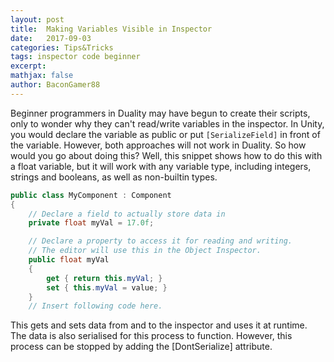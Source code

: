 ```yaml
---
layout: post
title:  Making Variables Visible in Inspector
date:   2017-09-03
categories: Tips&Tricks
tags: inspector code beginner
excerpt:
mathjax: false
author: BaconGamer88
---
```


Beginner programmers in Duality may have begun to create their scripts, only to wonder why they can't read/write variables in the 
inspector. In Unity, you would declare the variable as public or put `[SerializeField]` in front of the variable. However, both approaches 
will not work in Duality. So how would you go about doing this? Well, this snippet shows how to do this with a float variable, but it will 
work with any variable type, including integers, strings and booleans, as well as non-builtin types.
```csharp
public class MyComponent : Component
{
    // Declare a field to actually store data in
    private float myVal = 17.0f;

    // Declare a property to access it for reading and writing.
    // The editor will use this in the Object Inspector.
    public float myVal
    {
        get { return this.myVal; }
        set { this.myVal = value; }
    }
    // Insert following code here.
```
This gets and sets data from and to the inspector and uses it at runtime. The data is also serialised for this process to function. However, this process can be stopped by adding the [DontSerialize] attribute.
